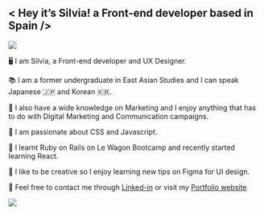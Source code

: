 ## < Hey it’s Silvia! a Front-end developer based in Spain />

[<img src="https://img.shields.io/badge/LinkedIn-0077B5?style=for-the-badge&logo=linkedin&logoColor=white" />](https://www.linkedin.com/in/silviasalatcasado/)

🖥 I am Silvia, a Front-end developer and UX Designer.

📚 I am a former undergraduate in East Asian Studies and I can speak Japanese 🇯🇵 and Korean 🇰🇷.

📲 I also have a wide knowledge on Marketing and I enjoy anything that has to do with Digital Marketing and Communication campaigns.

💫 I am passionate about CSS and Javascript.

🧩 I learnt Ruby on Rails on Le Wagon Bootcamp and recently started learning React.

🎨 I like to be creative so I enjoy learning new tips on Figma for UI design.

💬 Feel free to contact me through [Linked-in](https://www.linkedin.com/in/silviasalatcasado/) or visit my [Portfolio website](https://www.heyitssilvia.com/)


<img src="https://github-readme-stats.vercel.app/api/top-langs/?username=silsc" />

